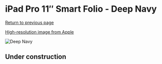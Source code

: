 # iPad Pro 11″ Smart Folio - Deep Navy

[Return to previous page](/ipad_pro4)

[High-resolution image from Apple](https://store.storeimages.cdn-apple.com/8756/as-images.apple.com/is/MGYX3?wid=4500&hei=4500&fmt=png)

<div style="width: 500px"><img src="/everyphone/MGYX3.png" alt="Deep Navy"></div>

## Under construction
